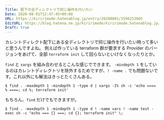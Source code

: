 ```yaml
---
Title: 配下の全ディレクトリで同じ操作を行いたい
Date: 2020-08-01T12:47:45+09:00
URL: https://kiririmode.hatenablog.jp/entry/20200801/1596253665
EditURL: https://blog.hatena.ne.jp/kiririmode/kiririmode.hatenablog.jp/atom/entry/26006613608139465
Draft: true
---
```


カレントディレクト配下にある全ディレクトリで同じ操作を行いたい時って多いと思うんですよね。
例えば作っている terraform 群が要求する Provider のバージョンをあげて、全部 `terraform init` して回らないといけなくなったりとか。

`find` と `xargs` を組み合わせるとこんな感じでできます。 `-mindepth 1` をしているのはカレントディレクトリを除外するためですが、`! -name .` でも問題ないです。これ以外にも解法はきっとたくさんある。

```shell
$ find . -maxdepth 1 -mindepth 1 -type d | xargs -I% sh -c 'echo ==== % ====; cd %; terraform init'
```

もちろん、`find` だけでもできますが。

```shell
$ find . -maxdepth 1 -mindepth 1 -type d ! -name vars ! -name test -exec sh -c "echo === {} ===; cd {}; terraform init" \;
```
